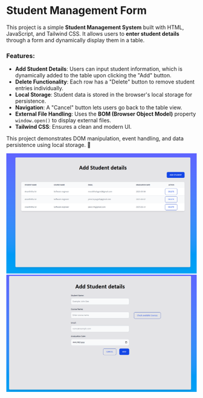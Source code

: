 # Student Management Form  

This project is a simple **Student Management System** built with HTML, JavaScript, and Tailwind CSS. It allows users to **enter student details** through a form and dynamically display them in a table.  

### Features:
- **Add Student Details**: Users can input student information, which is dynamically added to the table upon clicking the "Add" button.  
- **Delete Functionality**: Each row has a "Delete" button to remove student entries individually.  
- **Local Storage**: Student data is stored in the browser's local storage for persistence.  
- **Navigation**: A "Cancel" button lets users go back to the table view.  
- **External File Handling**: Uses the **BOM (Browser Object Model)** property `window.open()` to display external files.  
- **Tailwind CSS**: Ensures a clean and modern UI.  

This project demonstrates DOM manipulation, event handling, and data persistence using local storage. 🚀

![Form Screenshot](./images/form.png)
![Table Screenshot](./images/table.png)